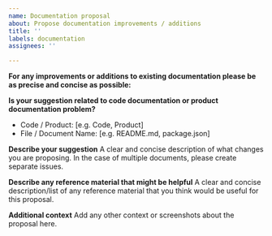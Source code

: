 ```yaml
---
name: Documentation proposal
about: Propose documentation improvements / additions
title: ''
labels: documentation
assignees: ''

---
```


**For any improvements or additions to existing documentation please be as precise and concise as possible:**

**Is your suggestion related to code documentation or product documentation problem?**

* Code / Product: [e.g. Code, Product]
* File / Document Name: [e.g. README.md, package.json]

**Describe your suggestion**
A clear and concise description of what changes you are proposing. In the case of multiple documents, please create separate issues.

**Describe any reference material that might be helpful**
A clear and concise description/list of any reference material that you think would be useful for this proposal.

**Additional context**
Add any other context or screenshots about the proposal here.
